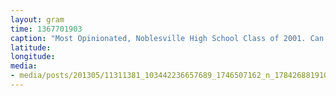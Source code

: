 ```yaml
---
layout: gram
time: 1367701903
caption: "Most Opinionated, Noblesville High School Class of 2001. Can you believe it?!"
latitude: 
longitude: 
media:
- media/posts/201305/11311381_103442236657689_1746507162_n_17842688191000351.jpg
---
```

